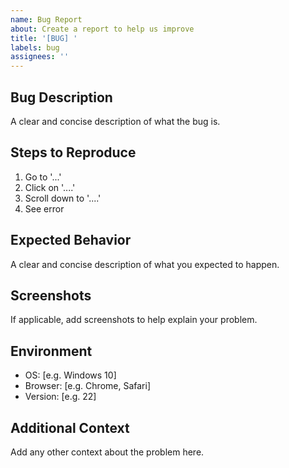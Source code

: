 ```yaml
---
name: Bug Report
about: Create a report to help us improve
title: '[BUG] '
labels: bug
assignees: ''
---
```


## Bug Description
A clear and concise description of what the bug is.

## Steps to Reproduce
1. Go to '...'
2. Click on '....'
3. Scroll down to '....'
4. See error

## Expected Behavior
A clear and concise description of what you expected to happen.

## Screenshots
If applicable, add screenshots to help explain your problem.

## Environment
- OS: [e.g. Windows 10]
- Browser: [e.g. Chrome, Safari]
- Version: [e.g. 22]

## Additional Context
Add any other context about the problem here.
